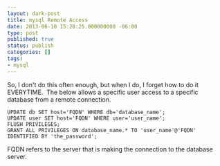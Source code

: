 ```yaml
---
layout: dark-post
title: mysql Remote Access
date: 2013-06-10 15:28:25.000000000 -06:00
type: post
published: true
status: publish
categories: []
tags:
- mysql
---
```

So, I don't do this often enough, but when I do, I forget how to do it EVERYTIME.  The below allows a specific user access to a specific database from a remote connection.

```
UPDATE db SET host='FQDN' WHERE db='database_name';
UPDATE user SET host='FQDN' WHERE user='user_name';
FLUSH PRIVILEGES;
GRANT ALL PRIVILEGES ON database_name.* TO 'user_name'@'FQDN' IDENTIFIED BY 'the_password';
```

FQDN refers to the server that is making the connection to the database server.
